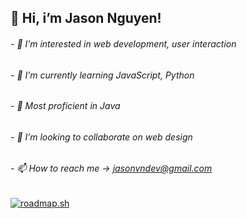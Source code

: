 ## 👋 Hi, i’m Jason Nguyen!
###### - 👀 I’m interested in web development, user interaction
###### - 🌱 I’m currently learning JavaScript, Python
###### - 💪 Most proficient in Java
###### - 💞️ I’m looking to collaborate on web design
###### - 📫 How to reach me -> jasonvndev@gmail.com



[![roadmap.sh](https://api.roadmap.sh/v1-badge/wide/6493d6c5d99c9d67318c58c7?variant=dark)](https://roadmap.sh)

<!---
yeets-n/yeets-n is a ✨ special ✨ repository because its `README.md` (this file) appears on your GitHub profile.
You can click the Preview link to take a look at your changes.
--->
